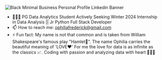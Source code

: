 ![Black Minimal Business Personal Profile Linkedin Banner](https://user-images.githubusercontent.com/76613993/200097145-a17b0a4a-12ce-47c8-b383-19d91b55145d.png)

- 👩🏼‍🎓 PG Data Analytics Student Actively Seeking Winter 2024 Internship in Data Analysis || Jr Python Full Stack Developer
- 📫 How to reach me: ophiliafrederick@gmail.com
- ⚡ Fun fact: My name is not that common and is taken from William Shakespeare's famous play "Hamlet🥰". The name Ophilia carries the beautiful meaning of 'LOVE❤️' For me the love for data is as infinite as the classics 📈. Coding with passion and analyzing data with heart 👩🏽‍💻
